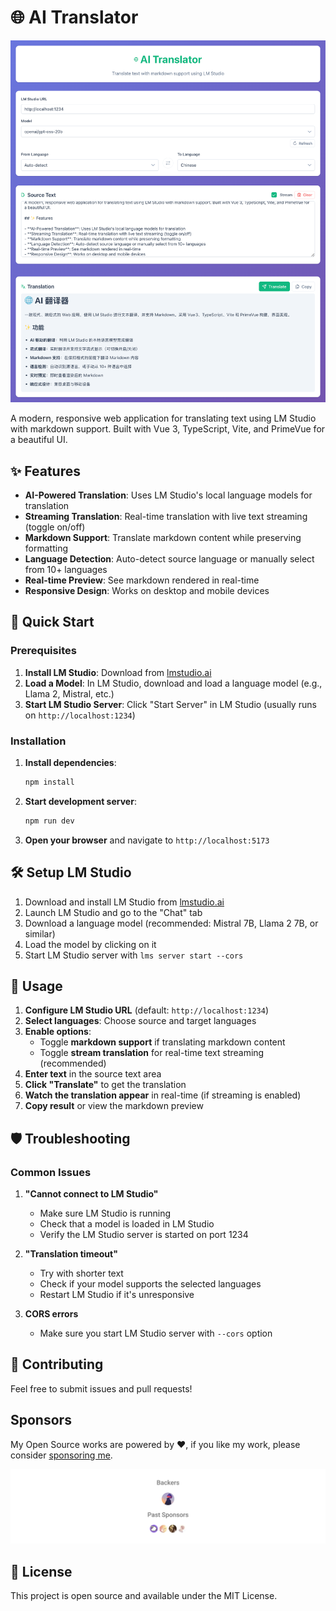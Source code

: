 # 🌐 AI Translator


![Preview](./preview.png)

A modern, responsive web application for translating text using LM Studio with markdown support. Built with Vue 3, TypeScript, Vite, and PrimeVue for a beautiful UI.

## ✨ Features

- **AI-Powered Translation**: Uses LM Studio's local language models for translation
- **Streaming Translation**: Real-time translation with live text streaming (toggle on/off)
- **Markdown Support**: Translate markdown content while preserving formatting
- **Language Detection**: Auto-detect source language or manually select from 10+ languages
- **Real-time Preview**: See markdown rendered in real-time
- **Responsive Design**: Works on desktop and mobile devices

## 🚀 Quick Start

### Prerequisites

1. **Install LM Studio**: Download from [lmstudio.ai](https://lmstudio.ai/)
2. **Load a Model**: In LM Studio, download and load a language model (e.g., Llama 2, Mistral, etc.)
3. **Start LM Studio Server**: Click "Start Server" in LM Studio (usually runs on `http://localhost:1234`)

### Installation

1. **Install dependencies**:
   ```bash
   npm install
   ```

2. **Start development server**:
   ```bash
   npm run dev
   ```

3. **Open your browser** and navigate to `http://localhost:5173`

## 🛠️ Setup LM Studio

1. Download and install LM Studio from [lmstudio.ai](https://lmstudio.ai/)
2. Launch LM Studio and go to the "Chat" tab
3. Download a language model (recommended: Mistral 7B, Llama 2 7B, or similar)
4. Load the model by clicking on it
5. Start LM Studio server with `lms server start --cors`

## 🎯 Usage

1. **Configure LM Studio URL** (default: `http://localhost:1234`)
2. **Select languages**: Choose source and target languages
3. **Enable options**: 
   - Toggle **markdown support** if translating markdown content
   - Toggle **stream translation** for real-time text streaming (recommended)
4. **Enter text** in the source text area
5. **Click "Translate"** to get the translation
6. **Watch the translation appear** in real-time (if streaming is enabled)
7. **Copy result** or view the markdown preview

## 🛡️ Troubleshooting

### Common Issues

1. **"Cannot connect to LM Studio"**
   - Make sure LM Studio is running
   - Check that a model is loaded in LM Studio
   - Verify the LM Studio server is started on port 1234

2. **"Translation timeout"**
   - Try with shorter text
   - Check if your model supports the selected languages
   - Restart LM Studio if it's unresponsive

3. **CORS errors**
   - Make sure you start LM Studio server with `--cors` option

## 🤝 Contributing

Feel free to submit issues and pull requests!


## Sponsors

My Open Source works are powered by ❤️, if you like my work, please consider [sponsoring me](https://github.com/sponsors/xiaodong2008).

<a href="https://github.com/xiaodong2008">
  <img src="https://raw.githubusercontent.com/xiaodong2008/sponsors/main/sponsors.wide.svg" />
</a>

## 📄 License

This project is open source and available under the MIT License.